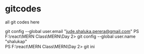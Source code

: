 # gitcodes
all git codes here

git config --global user.email "jude.shaluka.perera@gmail.com"
PS F:\react\MERN Class\MERN\Day 2> git config --global user.name "shalukap"                      
PS F:\react\MERN Class\MERN\Day 2> git ini
